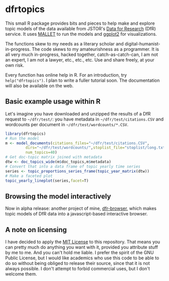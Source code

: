 # dfrtopics

This small R package provides bits and pieces to help make and explore topic models of the data available from JSTOR's [Data for Research](http://dfr.jstor.org) (DfR) service. It uses [MALLET](http://mallet.cs.umass.edu) to run the models and [ggplot2](http://ggplot2.org/) for visualizations.

The functions skew to my needs as a literary scholar and digital-humanist-in-progress. The code skews to my amateurishness as a programmer. It is all very much in-progress, hacked together, catch-as-catch-can, I am not an expert, I am not a lawyer, etc., etc., etc. Use and share freely, at your own risk. 

Every function has online help in R. For an introduction, try `help("dfrtopics")`. I plan to write a fuller tutorial soon. The documentation will also be available on the web.

## Basic example usage within R

Let's imagine you have downloaded and unzipped the results of a DfR request to 
`~/dfr/test/`: you have metadata in `~/dfr/test/citations.CSV`
and wordcounts per document in `~/dfr/test/wordcounts/*.CSV`.

```R
library(dfrtopics)
# Run the model
m <- model_documents(citations_files="~/dfr/test/citations.CSV",
         dirs="~/dfr/test/wordcounts/",stoplist_file="stoplist/long.txt",
         num_topics=40)
# Get doc-topic matrix joined with metadata
dtw <- doc_topics_wide(m$doc_topics,m$metadata)
# Convert that into a data frame of topic yearly time series
series <- topic_proportions_series_frame(topic_year_matrix(dtw))
# Make a faceted plot
topic_yearly_lineplot(series,facet=T)
```


## Browsing the model interactively

Now in alpha release: another project of mine, [dfr-browser](http://github.com/agoldst/dfr-browser), which makes topic models of DfR data into a javascript-based interactive browser.

## A note on licensing

I have decided to apply the [MIT License](https://github.com/agoldst/dfr-analysis/tree/master/LICENSE) to this repository. That means you can pretty much do anything you want with it, provided you attribute stuff by me to me. And you can't hold me liable. I prefer the spirit of the GNU Public License, but I would like academics who use this code to be able to do so without being obliged to release their source, since that it is not always possible. I don't attempt to forbid commercial uses, but I don't welcome them.

